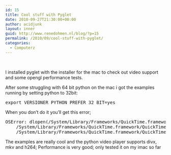 ```yaml
---
id: 15
title: Cool stuff with Pyglet
date: 2010-09-27T21:30:00+00:00
author: acidjunk
layout: inner
guid: http://www.renedohmen.nl/blog/?p=15
permalink: /2010/09/cool-stuff-with-pyglet/
categories:
  - Computerz
---
```

﻿﻿

I installed pyglet with the installer for the mac to check out video support and some opengl performance tests.

After some struggling with 64 bit python on the mac i got the examples running by setting python to 32bit:

<pre>export VERSIONER_PYTHON_PREFER_32_BIT=yes</pre>

When you don&#8217;t do it you&#8217;ll get this error;

<pre>OSError: dlopen(/System/Library/Frameworks/QuickTime.framework/QuickTime, 6): no suitable image found.  Did find:
	/System/Library/Frameworks/QuickTime.framework/QuickTime: no matching architecture in universal wrapper
	/System/Library/Frameworks/QuickTime.framework/QuickTime: no matching architecture in universal wrapper</pre>

The examples are really cool and the python video player supports divx, mkv and h264; Performance is very good; only tested it on my imac so far